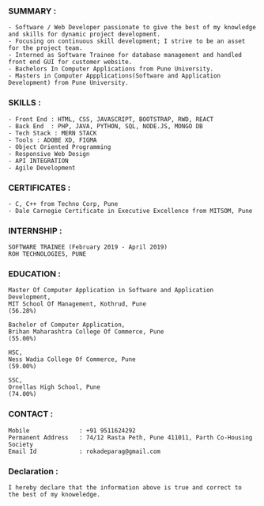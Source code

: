 ### SUMMARY :
    - Software / Web Developer passionate to give the best of my knowledge and skills for dynamic project development.
    - Focusing on continuous skill development; I strive to be an asset for the project team.
    - Interned as Software Trainee for database management and handled front end GUI for customer website.
    - Bachelors In Computer Applications from Pune University. 
    - Masters in Computer Appplications(Software and Application Development) from Pune University.
    
### SKILLS :
    - Front End : HTML, CSS, JAVASCRIPT, BOOTSTRAP, RWD, REACT 
    - Back End  : PHP, JAVA, PYTHON, SQL, NODE.JS, MONGO DB
    - Tech Stack : MERN STACK
    - Tools : ADOBE XD, FIGMA
    - Object Oriented Programming 
    - Responsive Web Design
    - API INTEGRATION
    - Agile Development 
    
### CERTIFICATES :
    - C, C++ from Techno Corp, Pune
    - Dale Carnegie Certificate in Executive Excellence from MITSOM, Pune
    
### INTERNSHIP :
    SOFTWARE TRAINEE (February 2019 - April 2019)
    ROH TECHNOLOGIES, PUNE
    
### EDUCATION :
    Master Of Computer Application in Software and Application Development,
    MIT School Of Management, Kothrud, Pune
    (56.28%)

    Bachelor of Computer Application,
    Brihan Maharashtra College Of Commerce, Pune
    (55.00%)
  
    HSC,
    Ness Wadia College Of Commerce, Pune
    (59.00%)
 
    SSC,
    Ornellas High School, Pune
    (74.00%)
    
  ### CONTACT : 
    Mobile              : +91 9511624292
    Permanent Address   : 74/12 Rasta Peth, Pune 411011, Parth Co-Housing Society 
    Email Id            : rokadeparag@gmail.com
    
### Declaration :
    I hereby declare that the information above is true and correct to  the best of my knoweledge.
    
